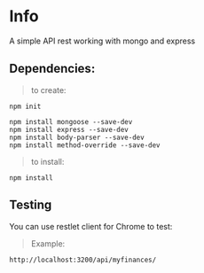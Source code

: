 # Info

A simple API rest working with mongo and express

## Dependencies:
> to create:

```shell
npm init
```
```shell
npm install mongoose --save-dev
npm install express --save-dev
npm install body-parser --save-dev
npm install method-override --save-dev
```

> to install:

```shell
npm install
```
## Testing

You can use restlet client for Chrome to test:

> Example:

```
http://localhost:3200/api/myfinances/
```